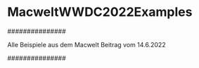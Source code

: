 # MacweltWWDC2022Examples

###############

Alle Beispiele aus dem Macwelt Beitrag vom 14.6.2022

###############
